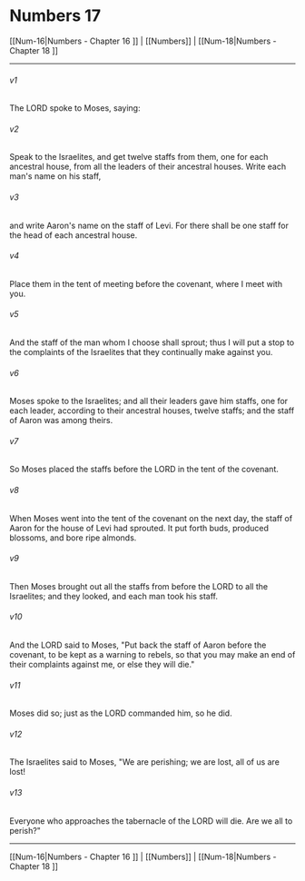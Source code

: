 # Numbers 17

[[Num-16|Numbers - Chapter 16 ]] | [[Numbers]] | [[Num-18|Numbers - Chapter 18 ]]
***

###### v1
The LORD spoke to Moses, saying:
###### v2
Speak to the Israelites, and get twelve staffs from them, one for each ancestral house, from all the leaders of their ancestral houses. Write each man's name on his staff,
###### v3
and write Aaron's name on the staff of Levi. For there shall be one staff for the head of each ancestral house.
###### v4
Place them in the tent of meeting before the covenant, where I meet with you.
###### v5
And the staff of the man whom I choose shall sprout; thus I will put a stop to the complaints of the Israelites that they continually make against you.
###### v6
Moses spoke to the Israelites; and all their leaders gave him staffs, one for each leader, according to their ancestral houses, twelve staffs; and the staff of Aaron was among theirs.
###### v7
So Moses placed the staffs before the LORD in the tent of the covenant.
###### v8
When Moses went into the tent of the covenant on the next day, the staff of Aaron for the house of Levi had sprouted. It put forth buds, produced blossoms, and bore ripe almonds.
###### v9
Then Moses brought out all the staffs from before the LORD to all the Israelites; and they looked, and each man took his staff.
###### v10
And the LORD said to Moses, "Put back the staff of Aaron before the covenant, to be kept as a warning to rebels, so that you may make an end of their complaints against me, or else they will die."
###### v11
Moses did so; just as the LORD commanded him, so he did.
###### v12
The Israelites said to Moses, "We are perishing; we are lost, all of us are lost!
###### v13
Everyone who approaches the tabernacle of the LORD will die. Are we all to perish?"

***

[[Num-16|Numbers - Chapter 16 ]] | [[Numbers]] | [[Num-18|Numbers - Chapter 18 ]]
